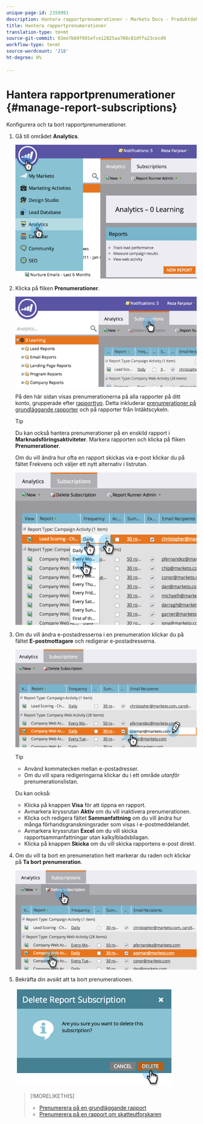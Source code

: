 ```yaml
---
unique-page-id: 2359991
description: Hantera rapportprenumerationer - Marketo Docs - Produktdokumentation
title: Hantera rapportprenumerationer
translation-type: tm+mt
source-git-commit: 03ee7b69f691efce12825aa708c81dffa23cecd9
workflow-type: tm+mt
source-wordcount: '218'
ht-degree: 0%

---
```



# Hantera rapportprenumerationer {#manage-report-subscriptions}

Konfigurera och ta bort rapportprenumerationer.

1. Gå till området **Analytics**.

   ![](assets/image2014-9-16-10-3a35-3a25.png)

1. Klicka på fliken **Prenumerationer**.

   ![](assets/image2014-9-16-10-3a35-3a32.png)

   På den här sidan visas prenumerationerna på alla rapporter på ditt konto, grupperade efter [rapporttyp](/help/marketo/product-docs/reporting/basic-reporting/report-types/report-type-overview.md). Detta inkluderar [prenumerationer på grundläggande rapporter](/help/marketo/product-docs/reporting/basic-reporting/report-subscriptions/subscribe-to-a-basic-report.md) och på rapporter från Intäktscykeln.

   >[!TIP]
   >
   >Du kan också hantera prenumerationer på en enskild rapport i **Marknadsföringsaktiviteter**. Markera rapporten och klicka på fliken **Prenumerationer**.

   Om du vill ändra hur ofta en rapport skickas via e-post klickar du på fältet Frekvens och väljer ett nytt alternativ i listrutan.

   ![](assets/image2014-9-16-10-3a36-3a4.png)

1. Om du vill ändra e-postadresserna i en prenumeration klickar du på fältet **E-postmottagare** och redigerar e-postadresserna.

   ![](assets/image2014-9-16-10-3a36-3a11.png)

   >[!TIP]
   >
   >* Använd kommatecken mellan e-postadresser.
   >* Om du vill spara redigeringarna klickar du i ett område _utanför_ prenumerationslistan.


   Du kan också:

   * Klicka på knappen **Visa** för att öppna en rapport.
   * Avmarkera kryssrutan **Aktiv** om du vill inaktivera prenumerationen.
   * Klicka och redigera fältet **Sammanfattning** om du vill ändra hur många förhandsgranskningsrader som visas i e-postmeddelandet.
   * Avmarkera kryssrutan **Excel** om du vill skicka rapportsammanfattningar utan kalkylbladsbilagan.
   * Klicka på knappen **Skicka** om du vill skicka rapportens e-post direkt.

1. Om du vill ta bort en prenumeration helt markerar du raden och klickar på **Ta bort prenumeration**.

   ![](assets/image2014-9-16-10-3a36-3a38.png)

1. Bekräfta din avsikt att ta bort prenumerationen.

   ![](assets/image2014-9-16-10-3a36-3a43.png)

   >[!MORELIKETHIS]
   >
   >* [Prenumerera på en grundläggande rapport](/help/marketo/product-docs/reporting/basic-reporting/report-subscriptions/subscribe-to-a-basic-report.md)
   >* [Prenumerera på en rapport om skatteutforskaren](/help/marketo/product-docs/reporting/revenue-cycle-analytics/revenue-explorer/subscribe-to-a-revenue-explorer-report.md)

